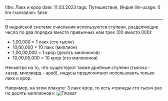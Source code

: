 title: Лакх и крор
date: 11.03.2023
tags: Путешествия, Индия
llm-usage: 0
llm-translation: false

---

В индийской системе счисления используются ступени, разделяющие число по два порядка вместо привычных нам трех (00 вместо 000):
- 1,00,000 = 1 лакх (сто тысяч)
- 10,00,000 = 10 лакх (миллион)
- 1,00,00,000 = 1 крор (десять миллионов)
- 10,00,00,000 = 10 крор (сто миллионов)

Несмотря на то, что существуют также дробные ступени (тысяча - хазар, миллиард - араб), индусы предпочитают использовать только лакх и крор.

Например, на этом плакате: 3 лакх крор, то есть «трижды сто тысяч раз по десять миллионов»:
![Плакат](lakh-crore/ad.jpeg)